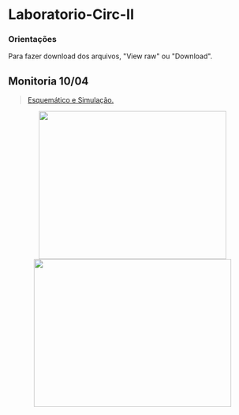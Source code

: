 # Laboratorio-Circ-II
### Orientações
Para fazer download dos arquivos, "View raw" ou "Download".

## Monitoria 10/04
>[Esquemático e Simulação.](https://github.com/vtmrg/Laboratorio-Circ-II/blob/main/arquivos-10-04.zip)

 
<p align="center">
<img src="https://user-images.githubusercontent.com/127882225/231234845-5a000ce9-13af-4a49-8ff5-2335a8f46c19.png" width="380" height="300">
<img src="https://user-images.githubusercontent.com/127882225/231237059-b56e702f-b169-49ae-9aa3-2e80b1bc2e67.png" width="400" height="300">
</p>



